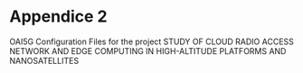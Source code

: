 # Appendice 2

OAI5G Configuration Files for the project STUDY OF CLOUD RADIO ACCESS NETWORK AND EDGE COMPUTING IN HIGH-ALTITUDE PLATFORMS AND NANOSATELLITES
